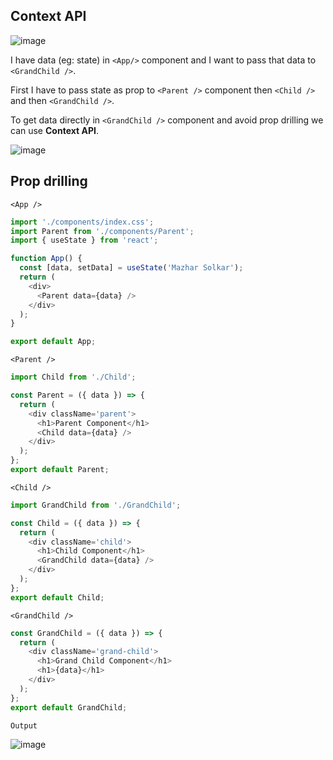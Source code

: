 ## Context API

![image](https://github.com/MazharSolkar/akshay-react-course/assets/86589812/6457ec20-01de-4156-b567-00626fa2477b)

I have data (eg: state) in `<App/>` component and I want to pass that data to `<GrandChild />`.

First I have to pass state as prop to `<Parent />` component then `<Child />` and then `<GrandChild />`.

To get data directly in `<GrandChild />` component and avoid prop drilling we can use **Context API**.

![image](https://github.com/MazharSolkar/akshay-react-course/assets/86589812/7d3c2ce4-9e89-4e33-b9fa-81a5627916bd)

## Prop drilling

`<App />`

```javascript
import './components/index.css';
import Parent from './components/Parent';
import { useState } from 'react';

function App() {
  const [data, setData] = useState('Mazhar Solkar');
  return (
    <div>
      <Parent data={data} />
    </div>
  );
}

export default App;
```

`<Parent />`

```javascript
import Child from './Child';

const Parent = ({ data }) => {
  return (
    <div className='parent'>
      <h1>Parent Component</h1>
      <Child data={data} />
    </div>
  );
};
export default Parent;
```

`<Child />`

```javascript
import GrandChild from './GrandChild';

const Child = ({ data }) => {
  return (
    <div className='child'>
      <h1>Child Component</h1>
      <GrandChild data={data} />
    </div>
  );
};
export default Child;
```

`<GrandChild />`

```javascript
const GrandChild = ({ data }) => {
  return (
    <div className='grand-child'>
      <h1>Grand Child Component</h1>
      <h1>{data}</h1>
    </div>
  );
};
export default GrandChild;
```

`Output`

![image](https://github.com/MazharSolkar/akshay-react-course/assets/86589812/c8455507-0ff3-4a16-b6eb-e904dc991e61)
